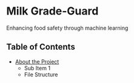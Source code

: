 # Milk Grade-Guard

Enhancing food safety through machine learning




## Table of Contents

- [About the Project](https://github.com/soumyamsharan/Milk-GradeGuard/blob/main/README.md)
  - Sub Item 1
  - File Structure
